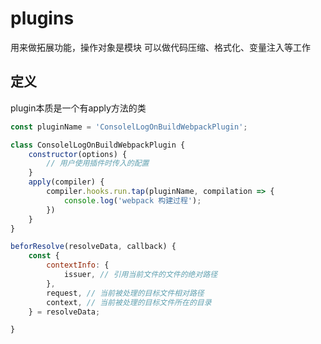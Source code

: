 # plugins

用来做拓展功能，操作对象是模块
可以做代码压缩、格式化、变量注入等工作

## 定义
plugin本质是一个有apply方法的类

```js
const pluginName = 'ConsolelLogOnBuildWebpackPlugin';

class ConsolelLogOnBuildWebpackPlugin {
    constructor(options) {
        // 用户使用插件时传入的配置
    }
    apply(compiler) {
        compiler.hooks.run.tap(pluginName, compilation => {
            console.log('webpack 构建过程');
        })
    }
}

```

```js
beforResolve(resolveData, callback) {
    const { 
        contextInfo: { 
            issuer, // 引用当前文件的文件的绝对路径
        },
        request, // 当前被处理的目标文件相对路径
        context, // 当前被处理的目标文件所在的目录
    } = resolveData;

}
```

